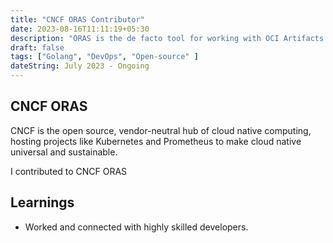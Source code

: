 ```yaml
---
title: "CNCF ORAS Contributor"
date: 2023-08-16T11:11:19+05:30
description: "ORAS is the de facto tool for working with OCI Artifacts. It treats media types as a critical piece of the puzzle. Container images are never assumed to be the artifact in question. ORAS provides CLI and client libraries to distribute artifacts across OCI-compliant registries."
draft: false
tags: ["Golang", "DevOps", "Open-source" ]
dateString: July 2023 - Ongoing
---
```


## CNCF ORAS

CNCF is the open source, vendor-neutral hub of cloud native computing, hosting projects like Kubernetes and Prometheus to make cloud native universal and sustainable.

I contributed to CNCF ORAS 

## Learnings

- Worked and connected with highly skilled developers. 